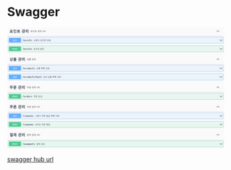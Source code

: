 # Swagger
![swagger.png](docs/images/swagger.png)

[swagger hub url](https://app.swaggerhub.com/apis/HEYHO930/e-commerce_service/1.0.0)